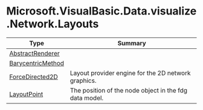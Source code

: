 ﻿
# Microsoft.VisualBasic.Data.visualize.Network.Layouts

|Type|Summary|
|----|-------|
|<a href="#" onClick="load('/docs/Microsoft.VisualBasic.Data.visualize.Network.Layouts/AbstractRenderer.md')">AbstractRenderer</a>||
|<a href="#" onClick="load('/docs/Microsoft.VisualBasic.Data.visualize.Network.Layouts/BarycentricMethod.md')">BarycentricMethod</a>||
|<a href="#" onClick="load('/docs/Microsoft.VisualBasic.Data.visualize.Network.Layouts/ForceDirected2D.md')">ForceDirected2D</a>|Layout provider engine for the 2D network graphics.|
|<a href="#" onClick="load('/docs/Microsoft.VisualBasic.Data.visualize.Network.Layouts/LayoutPoint.md')">LayoutPoint</a>|The position of the node object in the fdg data model.|

